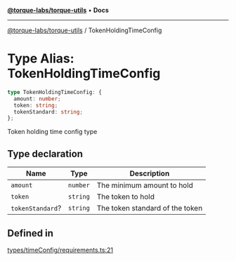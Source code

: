 [**@torque-labs/torque-utils**](../README.md) • **Docs**

***

[@torque-labs/torque-utils](../README.md) / TokenHoldingTimeConfig

# Type Alias: TokenHoldingTimeConfig

```ts
type TokenHoldingTimeConfig: {
  amount: number;
  token: string;
  tokenStandard: string;
};
```

Token holding time config type

## Type declaration

| Name | Type | Description |
| ------ | ------ | ------ |
| `amount` | `number` | The minimum amount to hold |
| `token` | `string` | The token to hold |
| `tokenStandard`? | `string` | The token standard of the token |

## Defined in

[types/timeConfig/requirements.ts:21](https://github.com/torque-labs/torque-utils/blob/3bd29ca22f900f1cf2686f7f240bf82e15337207/types/timeConfig/requirements.ts#L21)
